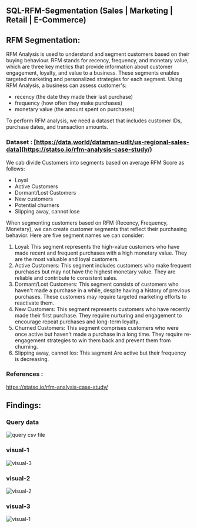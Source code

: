 ## SQL-RFM-Segmentation (Sales | Marketing | Retail | E-Commerce)
## RFM Segmentation:
RFM Analysis is used to understand and segment customers based on their buying behaviour. RFM stands for recency, frequency, and monetary value, which are three key metrics that provide information about customer engagement, loyalty, and value to a business. These segments enables targeted marketing and personalized strategies for each segment. 
Using RFM Analysis, a business can assess customer's:
* recency (the date they made their last purchase)
* frequency (how often they make purchases)
* monetary value (the amount spent on purchases)

To perform RFM analysis, we need a dataset that includes customer IDs, purchase dates, and transaction amounts. 

### Dataset : [https://data.world/dataman-udit/us-regional-sales-data](https://statso.io/rfm-analysis-case-study/)


We cab divide Customers into segments based on average RFM Score as follows:
* Loyal
* Active Customers
* Dormant/Lost Customers
* New customers
* Potential churners
* Slipping away, cannot lose



  
When segmenting customers based on RFM (Recency, Frequency, Monetary), we  can create customer segments that reflect their purchasing behavior. Here are five segment names we can consider:
1. Loyal: This segment represents the high-value customers who have made recent and frequent purchases with a high monetary value. They are the most valuable and loyal customers.
2. Active Customers: This segment includes customers who make frequent purchases but may not have the highest monetary value. They are reliable and contribute to consistent sales.
3. Dormant/Lost Customers: This segment consists of customers who haven't made a purchase in a while, despite having a history of previous purchases. These customers may require targeted marketing efforts to reactivate them.
4. New Customers: This segment represents customers who have recently made their first purchase. They require nurturing and engagement to encourage repeat purchases and long-term loyalty.
5. Churned Customers: This segment comprises customers who were once active but haven't made a purchase in a long time. They require re-engagement strategies to win them back and prevent them from churning.
6. Slipping away, cannot los: This sagment Are active but their frequency is decreasing.

### References :
 https://statso.io/rfm-analysis-case-study/

## Findings:
### Query data
![query csv file](https://github.com/PervejHosen/SQL-Project-RFM-/assets/117522848/2edc7da7-2032-48c0-a12e-e31f917eab58)

### visual-1
![visual-3](https://github.com/PervejHosen/SQL-Project-RFM-/assets/117522848/c622ab76-1add-43b7-bd6a-79099eee32a9)

### visual-2
![visual-2](https://github.com/PervejHosen/SQL-Project-RFM-/assets/117522848/adb36eb6-f805-4d4a-8beb-e055aff38c78)

### visual-3
![visual-1](https://github.com/PervejHosen/SQL-Project-RFM-/assets/117522848/8bacd41f-8838-46c4-8598-cfe4d353fa95)


